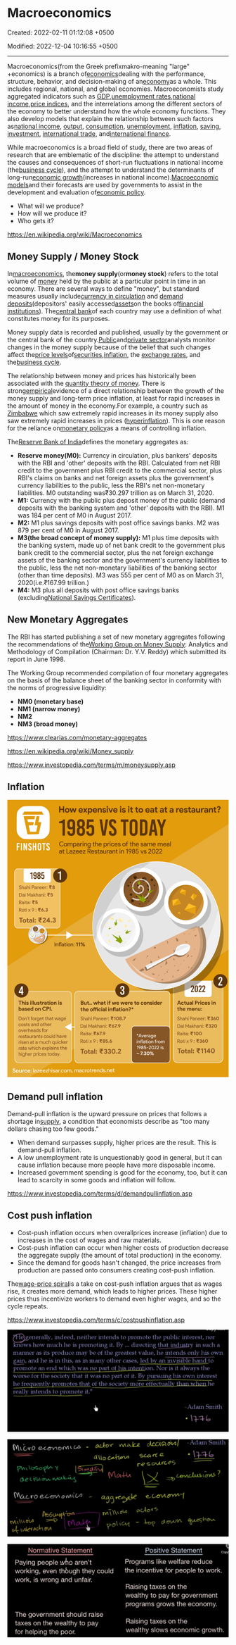 # Macroeconomics

Created: 2022-02-11 01:12:08 +0500

Modified: 2022-12-04 10:16:55 +0500

---

Macroeconomics(from the Greek prefixmakro-meaning "large" +economics) is a branch of[economics](https://en.wikipedia.org/wiki/Economics)dealing with the performance, structure, behavior, and decision-making of an[economy](https://en.wikipedia.org/wiki/Economy)as a whole. This includes regional, national, and global economies. Macroeconomists study aggregated indicators such as [GDP](https://en.wikipedia.org/wiki/Gross_domestic_product),[unemployment rates](https://en.wikipedia.org/wiki/Unemployment#Measurement),[national income](https://en.wikipedia.org/wiki/National_income),[price indices](https://en.wikipedia.org/wiki/Price_index), and the interrelations among the different sectors of the economy to better understand how the whole economy functions. They also develop models that explain the relationship between such factors as[national income](https://en.wikipedia.org/wiki/National_income), [output](https://en.wikipedia.org/wiki/Output_(economics)), [consumption](https://en.wikipedia.org/wiki/Consumption_(economics)), [unemployment](https://en.wikipedia.org/wiki/Unemployment), [inflation](https://en.wikipedia.org/wiki/Inflation), [saving](https://en.wikipedia.org/wiki/Saving), [investment](https://en.wikipedia.org/wiki/Investment_(macroeconomics)), [international trade](https://en.wikipedia.org/wiki/International_trade), and[international finance](https://en.wikipedia.org/wiki/International_finance).

While macroeconomics is a broad field of study, there are two areas of research that are emblematic of the discipline: the attempt to understand the causes and consequences of short-run fluctuations in national income (the[business cycle](https://en.wikipedia.org/wiki/Business_cycle)), and the attempt to understand the determinants of long-run[economic growth](https://en.wikipedia.org/wiki/Economic_growth)(increases in national income).[Macroeconomic models](https://en.wikipedia.org/wiki/Macroeconomic_model)and their forecasts are used by governments to assist in the development and evaluation of[economic policy](https://en.wikipedia.org/wiki/Economic_policy).

- What will we produce?
- How will we produce it?
- Who gets it?

<https://en.wikipedia.org/wiki/Macroeconomics>

## Money Supply / Money Stock

In[macroeconomics](https://en.wikipedia.org/wiki/Macroeconomics), the**money supply**(or**money stock**) refers to the total volume of [money](https://en.wikipedia.org/wiki/Money) held by the public at a particular point in time in an economy. There are several ways to define "money", but standard measures usually include[currency in circulation](https://en.wikipedia.org/wiki/Circulation_(currency)) and [demand deposits](https://en.wikipedia.org/wiki/Demand_deposits)(depositors' easily accessed[assets](https://en.wikipedia.org/wiki/Asset)on the books of[financial institutions](https://en.wikipedia.org/wiki/Financial_institution)). The[central bank](https://en.wikipedia.org/wiki/Central_bank)of each country may use a definition of what constitutes money for its purposes.

Money supply data is recorded and published, usually by the government or the central bank of the country.[Public](https://en.wikipedia.org/wiki/Public_sector)and[private sector](https://en.wikipedia.org/wiki/Private_sector)analysts monitor changes in the money supply because of the belief that such changes affect the[price levels](https://en.wikipedia.org/wiki/Price_level)of[securities](https://en.wikipedia.org/wiki/Security_(finance)),[inflation](https://en.wikipedia.org/wiki/Inflation), the [exchange rates](https://en.wikipedia.org/wiki/Exchange_rate), and the[business cycle](https://en.wikipedia.org/wiki/Business_cycle).

The relationship between money and prices has historically been associated with the [quantity theory of money](https://en.wikipedia.org/wiki/Quantity_theory_of_money). There is strong[empirical](https://en.wikipedia.org/wiki/Empirical)evidence of a direct relationship between the growth of the money supply and long-term price inflation, at least for rapid increases in the amount of money in the economy.For example, a country such as [Zimbabwe](https://en.wikipedia.org/wiki/Zimbabwe) which saw extremely rapid increases in its money supply also saw extremely rapid increases in prices ([hyperinflation](https://en.wikipedia.org/wiki/Hyperinflation)). This is one reason for the reliance on[monetary policy](https://en.wikipedia.org/wiki/Monetary_policy)as a means of controlling inflation.

The[Reserve Bank of India](https://en.wikipedia.org/wiki/Reserve_Bank_of_India)defines the monetary aggregates as:

- **Reserve money(M0):** Currency in circulation, plus bankers' deposits with the RBI and 'other' deposits with the RBI. Calculated from net RBI credit to the government plus RBI credit to the commercial sector, plus RBI's claims on banks and net foreign assets plus the government's currency liabilities to the public, less the RBI's net non-monetary liabilities. M0 outstanding was₹30.297 trillion as on March 31, 2020.
- **M1:** Currency with the public plus deposit money of the public (demand deposits with the banking system and 'other' deposits with the RBI). M1 was 184 per cent of M0 in August 2017.
- **M2:** M1 plus savings deposits with post office savings banks. M2 was 879 per cent of M0 in August 2017.
- **M3(the broad concept of money supply):** M1 plus time deposits with the banking system, made up of net bank credit to the government plus bank credit to the commercial sector, plus the net foreign exchange assets of the banking sector and the government's currency liabilities to the public, less the net non-monetary liabilities of the banking sector (other than time deposits). M3 was 555 per cent of M0 as on March 31, 2020(i.e.₹167.99 trillion.)
- **M4:** M3 plus all deposits with post office savings banks (excluding[National Savings Certificates](https://en.wikipedia.org/wiki/National_Savings_Certificates_(India))).

## New Monetary Aggregates

The RBI has started publishing a set of new monetary aggregates following the recommendations of the[Working Group on Money Supply](https://m.rbi.org.in/Scripts/PublicationsView.aspx?id=9455): Analytics and Methodology of Compilation (Chairman: Dr. Y.V. Reddy) which submitted its report in June 1998.

The Working Group recommended compilation of four monetary aggregates on the basis of the balance sheet of the banking sector in conformity with the norms of progressive liquidity:

- **NM0 (monetary base)**
- **NM1 (narrow money)**
- **NM2**
- **NM3 (broad money)**

<https://www.clearias.com/monetary-aggregates>

<https://en.wikipedia.org/wiki/Money_supply>

<https://www.investopedia.com/terms/m/moneysupply.asp>

## Inflation

![image](media/Mental-Models_Macroeconomics-image1.png)

## Demand pull inflation

Demand-pull inflation is the upward pressure on prices that follows a shortage in[supply](https://www.investopedia.com/terms/s/supply.asp), a condition that economists describe as "too many dollars chasing too few goods."

- When demand surpasses supply, higher prices are the result. This is demand-pull inflation.
- A low unemployment rate is unquestionably good in general, but it can cause inflation because more people have more disposable income.
- Increased government spending is good for the economy, too, but it can lead to scarcity in some goods and inflation will follow.

<https://www.investopedia.com/terms/d/demandpullinflation.asp>

## Cost push inflation

- Cost-push inflation occurs when overallprices increase (inflation) due to increases in the cost of wages and raw materials.
- Cost-push inflation can occur when higher costs of production decrease the aggregate supply (the amount of total production) in the economy.
- Since the demand for goods hasn't changed, the price increases from production are passed onto consumers creating cost-push inflation.

The[wage-price spiral](https://www.investopedia.com/terms/w/wage-price-spiral.asp)is a take on cost-push inflation argues that as wages rise, it creates more demand, which leads to higher prices. These higher prices thus incentivize workers to demand even higher wages, and so the cycle repeats.

<https://www.investopedia.com/terms/c/costpushinflation.asp>

![image](media/Mental-Models_Macroeconomics-image2.jpeg)

![image](media/Mental-Models_Macroeconomics-image3.jpeg)

![image](media/Mental-Models_Macroeconomics-image4.jpeg)
